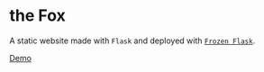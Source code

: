 # the Fox

A static website made with `Flask` and deployed with [`Frozen Flask`](https://github.com/Frozen-Flask/Frozen-Flask).

[Demo](jighdan.github.io/flasky_fox)
